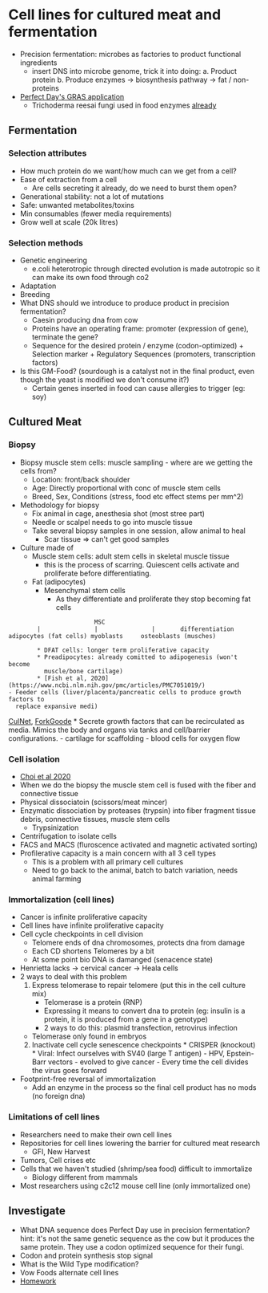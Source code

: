 # Cell lines for cultured meat and fermentation

* Precision fermentation: microbes as factories to product functional
  ingredients
    - insert DNS into microbe genome, trick it into doing:
        a. Product protein
        b. Produce enzymes -> biosynthesis pathway -> fat / non-proteins
* [Perfect Day's GRAS
  application](https://www.fda.gov/media/136754/download#:~:text=the%20notified%20substance-,Perfect%20Day%2C%20Inc.,a%20source%20of%20dietary%20protein.)
    - Trichoderma reesai fungi used in food enzymes [already](https://pubmed.ncbi.nlm.nih.gov/7765573/)

## Fermentation

### Selection attributes

* How much protein do we want/how much can we get from a cell?
* Ease of extraction from a cell
    - Are cells secreting it already, do we need to burst them open?
* Generational stability: not a lot of mutations
* Safe: unwanted metabolites/toxins
* Min consumables (fewer media requirements)
* Grow well at scale (20k litres)

### Selection methods

* Genetic engineering
    - e.coli heterotropic through directed evolution is made autotropic so it
      can make its own food through co2
* Adaptation
* Breeding
* What DNS should we introduce to produce product in precision fermentation?
    - Caesin producing dna from cow
    - Proteins have an operating frame: promoter (expression of gene), terminate
      the gene?
    - Sequence for the desired protein / enzyme (codon-optimized) +
        Selection marker +
        Regulatory Sequences (promoters, transcription factors)
* Is this GM-Food? (sourdough is a catalyst not in the final product, even though
  the yeast is modified we don't consume it?)
    - Certain genes inserted in food can cause allergies to trigger (eg: soy)

## Cultured Meat

### Biopsy

* Biopsy muscle stem cells: muscle sampling - where are we getting the cells
  from?
    - Location: front/back shoulder
    - Age: Directly proportional with conc of muscle stem cells
    - Breed, Sex, Conditions (stress, food etc effect stems per mm^2)
* Methodology for biopsy
    - Fix animal in cage, anesthesia shot (most stree part)
    - Needle or scalpel needs to go into muscle tissue
    - Take several biopsy samples in one session, allow animal to heal
        * Scar tissue => can't get good samples
* Culture made of
    - Muscle stem cells: adult stem cells in skeletal muscle tissue
        * this is the process of scarring. Quiescent cells activate and
          proliferate before differentiating.
    - Fat (adipocytes)
        * Mesenchymal stem cells
            - As they differentiate and proliferate they stop becoming fat cells
```
                        MSC
        |               |               |       differentiation
adipocytes (fat cells) myoblasts     osteoblasts (musches)
```

            * DFAT cells: longer term proliferative capacity
            * Preadipocytes: already comitted to adipogenesis (won't become
              muscle/bone cartilage)
            * [Fish et al, 2020](https://www.ncbi.nlm.nih.gov/pmc/articles/PMC7051019/)
    - Feeder cells (liver/placenta/pancreatic cells to produce growth factors to
      replace expansive medi)
[CulNet](https://www.culturedabundance.com/post/patent-analysis-integriculture-landscape-analysis),
[ForkGoode](https://www.culturedabundance.com/post/patent-analysis-fork-and-goode-s-novel-bioreactor-system)
        * Secrete growth factors that can be recirculated as media. Mimics the
          body and organs via tanks and cell/barrier configurations.
    - cartilage for scaffolding
    - blood cells for oxygen flow

### Cell isolation

* [Choi et al 2020]()
* When we do the biopsy the muscle stem cell is fused with the fiber and
  connective tissue
* Physical dissociatoin (scissors/meat mincer)
* Enzymatic dissociation by proteases (trypsin) into fiber fragment tissue
  debris, connective tissues, muscle stem cells
    - Trypsinization
* Centrifugation to isolate cells
* FACS and MACS (fluroscence activated and magnetic activated sorting)
* Profilerative capacity is a main concern with all 3 cell types
    - This is a problem with all primary cell cultures
    - Need to go back to the animal, batch to batch variation, needs animal
      farming

### Immortalization (cell lines)

* Cancer is infinite proliferative capacity
* Cell lines have infinite proliferative capacity
* Cell cycle checkpoints in cell division
    - Telomere ends of dna chromosomes, protects dna from damage
    - Each CD shortens Telomeres by a bit
    - At some point bio DNA is damanged (senacence state)
* Henrietta lacks -> cervical cancer -> Heala cells
* 2 ways to deal with this problem
    1. Express telomerase to repair telomere (put this in the cell culture mix)
        * Telomerase is a protein (RNP)
        * Expressing it means to convert dna to protein (eg: insulin is a
          protein, it is produced from a gene in a genotype)
        * 2 ways to do this: plasmid transfection, retrovirus infection
    - Telomerase only found in embryos
    2. Inactivate cell cycle senescence checkpoints
            * CRISPER (knockout)
            * Viral: Infect ourselves with SV40 (large T antigen)
                - HPV, Epstein-Barr vectors
                - evolved to give cancer
                - Every time the cell divides the virus goes forward
* Footprint-free reversal of immortalization
    - Add an enzyme in the process so the final cell product has no mods (no
      foreign dna)

### Limitations of cell lines

* Researchers need to make their own cell lines
* Repositories for cell lines lowering the barrier for cultured meat research
    - GFI, New Harvest
* Tumors, Cell crises etc
* Cells that we haven't studied (shrimp/sea food) difficult to immortalize
    - Biology different from mammals
* Most researchers using c2c12 mouse cell line (only immortalized one)

## Investigate

* What DNA sequence does Perfect Day use in precision fermentation? hint: it's
  not the same genetic sequence as the cow but it produces the same protein.
They use a codon optimized sequence for their fungi.
* Codon and protein synthesis stop signal
* What is the Wild Type modification?
* Vow Foods alternate cell lines
* [Homework](https://drive.google.com/drive/folders/1p0LsDn22Ta7ICQj9h-AEMxT5y-xFwzKE)


